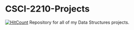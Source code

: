 # CSCI-2210-Projects
[![HitCount](http://hits.dwyl.com/RSWaffle/Text-File-Joiner.svg)](http://hits.dwyl.com/RSWaffle/CSCI-2210-Projects)
Repository for all of my Data Structures projects.
